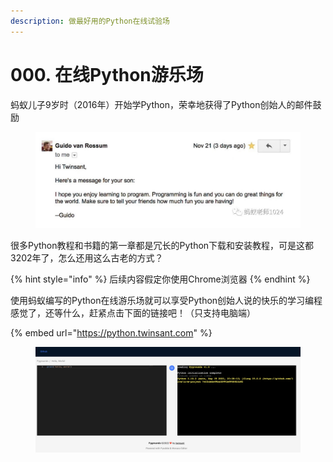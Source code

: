 ```yaml
---
description: 做最好用的Python在线试验场
---
```


# 000. 在线Python游乐场

蚂蚁儿子9岁时（2016年）开始学Python，荣幸地获得了Python创始人的邮件鼓励

<figure><img src=".gitbook/assets/image (2).png" alt=""><figcaption></figcaption></figure>

很多Python教程和书籍的第一章都是冗长的Python下载和安装教程，可是这都3202年了，怎么还用这么古老的方式？

{% hint style="info" %}
后续内容假定你使用Chrome浏览器
{% endhint %}

使用蚂蚁编写的Python在线游乐场就可以享受Python创始人说的快乐的学习编程感觉了，还等什么，赶紧点击下面的链接吧！（只支持电脑端）

{% embed url="https://python.twinsant.com" %}

<figure><img src=".gitbook/assets/image.png" alt=""><figcaption></figcaption></figure>
